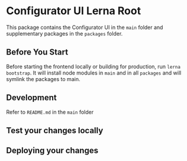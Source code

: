 # Configurator UI Lerna Root

This package contains the Configurator UI in the `main` folder and supplementary packages in the `packages` folder.

## Before You Start

Before starting the frontend locally or building for production, run `lerna bootstrap`. It will install node modules in `main` and in all `packages` and will symlink the packages to main.

## Development

Refer to `README.md` in the `main` folder


## Test your changes locally

## Deploying your changes


